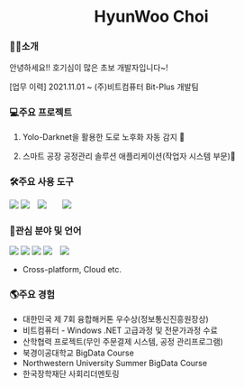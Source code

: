 <h1 align="center"> HyunWoo Choi</h1>

<h3>🙋‍♂️소개</h3>
안녕하세요!! 호기심이 많은 초보 개발자입니다~!

[업무 이력]
2021.11.01 ~ (주)비트컴퓨터 Bit-Plus 개발팀



<h3>💻주요 프로젝트</h3>

1. Yolo-Darknet을 활용한 도로 노후화 자동 감지 🚧      
              
2. 스마트 공장 공정관리 솔루션 애플리케이션(작업자 시스템 부문)📅



<h3>🛠주요 사용 도구</h3>
<div>
  <img src="https://img.shields.io/badge/JAVA-E30E17?style=for-the-badge&logo=java&logoColor=white"> <img src="https://img.shields.io/badge/Spring-6DB33F?style=for-the-badge&logo=Spring&logoColor=white">
<img src="https://img.shields.io/badge/Microsoft SQL Server-CC2927?style=flat-square&logo=Microsoft SQL Server&logoColor=white" style="height : auto; margin-left : 10px; margin-right : 10px;"/></a>&nbsp;
<img src="https://img.shields.io/badge/.NET-512BD4?style=flat-square&logo=.NET&logoColor=white" style="height : auto; margin-left : 10px; margin-right : 10px;"/></a>&nbsp;




<h3>🤗관심 분야 및 언어</h3>
       


<img src="https://img.shields.io/badge/react-61DAFB?style=for-the-badge&logo=react&logoColor=black">
<img src="https://img.shields.io/badge/Docker-2496ED?style=for-the-badge&logo=Docker&logoColor=black">
<img src="https://img.shields.io/badge/Go-9999FF?style=for-the-badge&logo=Go&logoColor=black">
<img src="https://img.shields.io/badge/Amazon AWS-000000?style=for-the-badge&logo=Amazon AWS&logoColor=black">
<img src="https://img.shields.io/badge/Android-3DDC84?style=flat-square&logo=Android&logoColor=white" style="height : auto; margin-left : 10px; margin-right : 10px;"/></a>&nbsp;



- Cross-platform, Cloud etc. 



<h3>🌎주요 경험</h3>

- 대한민국 제 7회 융합해커톤 우수상(정보통신진흥원장상)  
- 비트컴퓨터 - Windows .NET 고급과정 및 전문가과정 수료  
- 산학협력 프로젝트(무인 주문결제 시스템, 공정 관리프로그램)  
- 북경이공대학교 BigData Course  
- Northwestern University Summer BigData Course    
- 한국장학재단 사회리더멘토링 
</div>

